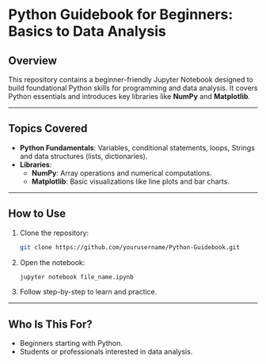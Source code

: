 # Python Guidebook for Beginners: Basics to Data Analysis

## Overview  
This repository contains a beginner-friendly Jupyter Notebook designed to build foundational Python skills for programming and data analysis. It covers Python essentials and introduces key libraries like **NumPy** and **Matplotlib**.

---

## Topics Covered  
- **Python Fundamentals**: Variables, conditional statements, loops, Strings and data structures (lists, dictionaries).  
- **Libraries**:  
  - **NumPy**: Array operations and numerical computations.  
  - **Matplotlib**: Basic visualizations like line plots and bar charts.  

---

## How to Use  
1. Clone the repository:  
   ```bash  
   git clone https://github.com/yourusername/Python-Guidebook.git  
   ```  
2. Open the notebook:  
   ```bash  
   jupyter notebook file_name.ipynb  
   ```  
3. Follow step-by-step to learn and practice.

---

## Who Is This For?  
- Beginners starting with Python.  
- Students or professionals interested in data analysis.  
